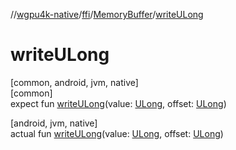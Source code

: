//[wgpu4k-native](../../../index.md)/[ffi](../index.md)/[MemoryBuffer](index.md)/[writeULong](write-u-long.md)

# writeULong

[common, android, jvm, native]\
[common]\
expect fun [writeULong](write-u-long.md)(value: [ULong](https://kotlinlang.org/api/core/kotlin-stdlib/kotlin/-u-long/index.html), offset: [ULong](https://kotlinlang.org/api/core/kotlin-stdlib/kotlin/-u-long/index.html))

[android, jvm, native]\
actual fun [writeULong](write-u-long.md)(value: [ULong](https://kotlinlang.org/api/core/kotlin-stdlib/kotlin/-u-long/index.html), offset: [ULong](https://kotlinlang.org/api/core/kotlin-stdlib/kotlin/-u-long/index.html))